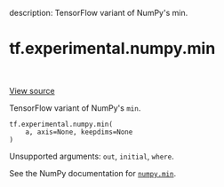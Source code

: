description: TensorFlow variant of NumPy's min.

<div itemscope itemtype="http://developers.google.com/ReferenceObject">
<meta itemprop="name" content="tf.experimental.numpy.min" />
<meta itemprop="path" content="Stable" />
</div>

# tf.experimental.numpy.min

<!-- Insert buttons and diff -->

<table class="tfo-notebook-buttons tfo-api nocontent" align="left">

</table>

<a target="_blank" class="external" href="/code/stable/tensorflow/python/ops/numpy_ops/np_array_ops.py">View source</a>



TensorFlow variant of NumPy's `min`.


<pre class="devsite-click-to-copy prettyprint lang-py tfo-signature-link">
<code>tf.experimental.numpy.min(
    a, axis=None, keepdims=None
)
</code></pre>



<!-- Placeholder for "Used in" -->

Unsupported arguments: `out`, `initial`, `where`.

See the NumPy documentation for [`numpy.min`](https://numpy.org/doc/stable/reference/generated/numpy.amin.html).